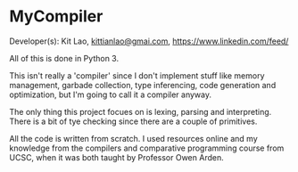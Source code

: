 # MyCompiler

Developer(s): 
	Kit Lao, kittianlao@gmai.com, https://www.linkedin.com/feed/

All of this is done in Python 3.

This isn't really a 'compiler' since I don't implement stuff like memory management, 
garbade collection, type inferencing, code generation and optimization, but I'm 
going to call it a compiler anyway.


The only thing this project focues on is lexing, parsing and interpreting. There is
a bit of tye checking since there are a couple of primitives.

All the code is written from scratch. I used resources online and my knowledge from
the compilers and comparative programming course from UCSC, when it was both taught
by Professor Owen Arden.